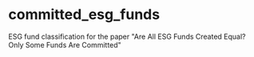 # committed_esg_funds
ESG fund classification for the paper "Are All ESG Funds Created Equal? Only Some Funds Are Committed"
